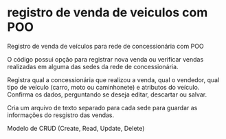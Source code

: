 # registro de venda de veiculos com POO
Registro de venda de veículos para rede de concessionária com POO

O código possui opção para registrar nova venda ou verificar vendas realizadas em alguma das sedes da rede de concessionária.

Registra qual a concessionária que realizou a venda, qual o vendedor, qual tipo de veículo (carro, moto ou caminhonete) e atributos do veículo.
Confirma os dados, perguntando se deseja editar, descartar ou salvar.

Cria um arquivo de texto separado para cada sede para guardar as informações do resgistro das vendas.

Modelo de CRUD (Create, Read, Update, Delete)
